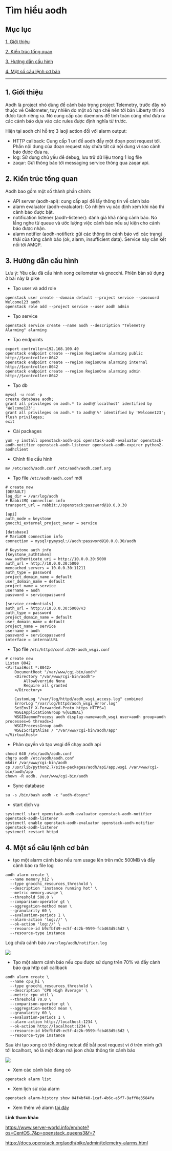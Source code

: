 # Tìm hiểu aodh

## Mục lục

[1. Giới thiệu](#)

[2. Kiến trúc tổng quan](#)

[3. Hướng dẫn cấu hình](#)

[4. Một số câu lệnh cơ bản](#)

--------------------------------------

<a name="1"></a>
## 1. Giới thiệu

Aodh là project nhỏ dùng để cảnh báo trong project Telemetry, trước đây nó thuộc về Ceilometer, tuy nhiên do một số hạn chế nên tới bản Liberty thì nó được tách riêng ra. Nó cung cấp các daemons để tính toán cũng như đưa ra các cảnh báo dựa vào các rules được định nghĩa từ trước.

Hiện tại aodh chỉ hỗ trợ 3 laoji action đối với alarm output:

- HTTP callback: Cung cấp 1 url để aodh đẩy một đoạn post request tới. Phần nội dung của đoạn request này chứa tất cả nội dung vì sao cảnh báo được đưa ra.
- log: Sử dụng chủ yếu để debug, lưu trữ dữ liệu trong 1 log file
- zaqar: Gửi thông báo tới messaging service thông qua zaqar api.

<a name="2"></a>
## 2. Kiến trúc tổng quan

Aodh bao gồm một số thành phần chính:

- API server (aodh-api): cung cấp api để lấy thông tin về cảnh báo
- alarm evaluator (aodh-evaluator): Có nhiệm vụ xác định xem khi nào thì cảnh báo được bật.
- notification listener (aodh-listener): đánh giá khả năng cảnh báo. Nó lắng nghe từ queue và ước lượng việc cảnh báo nếu sự kiện cho cảnh báo được nhận.
- alarm notifier (aodh-notifier): gửi các thông tin cảnh báo với các trangj thái của từng cảnh báo (ok, alarm, insufficient data). Service này cần kết nối tới AMQP.


<a name="3"></a>
## 3. Hướng dẫn cấu hình

Lưu ý: Yêu cầu đã cấu hình xong ceilometer và gnocchi. Phiên bản sử dụng ở bài này là pike

- Tạo user và add role

```
openstack user create --domain default --project service --password Welcome123 aodh
openstack role add --project service --user aodh admin
```

- Tạo service

`openstack service create --name aodh --description "Telemetry Alarming" alarming`

- Tạo endpoints

```
export controller=192.168.100.40
openstack endpoint create --region RegionOne alarming public http://$controller:8042
openstack endpoint create --region RegionOne alarming internal http://$controller:8042
openstack endpoint create --region RegionOne alarming admin http://$controller:8042
```

- Tạo db

```
mysql -u root -p
create database aodh;
grant all privileges on aodh.* to aodh@'localhost' identified by 'Welcome123';
grant all privileges on aodh.* to aodh@'%' identified by 'Welcome123';
flush privileges;
exit
```

- Cài packages

`yum -y install openstack-aodh-api openstack-aodh-evaluator openstack-aodh-notifier openstack-aodh-listener openstack-aodh-expirer python2-aodhclient`

- Chỉnh file cấu hình

```
mv /etc/aodh/aodh.conf /etc/aodh/aodh.conf.org
```

- Tạo file `/etc/aodh/aodh.conf` mới


```
# create new
[DEFAULT]
log_dir = /var/log/aodh
# RabbitMQ connection info
transport_url = rabbit://openstack:password@10.0.0.30

[api]
auth_mode = keystone
gnocchi_external_project_owner = service

[database]
# MariaDB connection info
connection = mysql+pymysql://aodh:password@10.0.0.30/aodh

# Keystone auth info
[keystone_authtoken]
www_authenticate_uri = http://10.0.0.30:5000
auth_url = http://10.0.0.30:5000
memcached_servers = 10.0.0.30:11211
auth_type = password
project_domain_name = default
user_domain_name = default
project_name = service
username = aodh
password = servicepassword

[service_credentials]
auth_url = http://10.0.0.30:5000/v3
auth_type = password
project_domain_name = default
user_domain_name = default
project_name = service
username = aodh
password = servicepassword
interface = internalURL
```

- Tạo file `/etc/httpd/conf.d/20-aodh_wsgi.conf`


```
# create new
Listen 8042
<VirtualHost *:8042>
    DocumentRoot "/var/www/cgi-bin/aodh"
    <Directory "/var/www/cgi-bin/aodh">
        AllowOverride None
        Require all granted
    </Directory>

    CustomLog "/var/log/httpd/aodh_wsgi_access.log" combined
    ErrorLog "/var/log/httpd/aodh_wsgi_error.log"
    SetEnvIf X-Forwarded-Proto https HTTPS=1
    WSGIApplicationGroup %{GLOBAL}
    WSGIDaemonProcess aodh display-name=aodh_wsgi user=aodh group=aodh processes=6 threads=3
    WSGIProcessGroup aodh
    WSGIScriptAlias / "/var/www/cgi-bin/aodh/app"
</VirtualHost>
```

- Phân quyền và tạo wsgi để chạy aodh api

```
chmod 640 /etc/aodh/aodh.conf
chgrp aodh /etc/aodh/aodh.conf
mkdir /var/www/cgi-bin/aodh
cp /usr/lib/python2.7/site-packages/aodh/api/app.wsgi /var/www/cgi-bin/aodh/app
chown -R aodh. /var/www/cgi-bin/aodh
```

- Sync database

`su -s /bin/bash aodh -c "aodh-dbsync"`

- start dịch vụ

```
systemctl start openstack-aodh-evaluator openstack-aodh-notifier openstack-aodh-listener
systemctl enable openstack-aodh-evaluator openstack-aodh-notifier openstack-aodh-listener
systemctl restart httpd
```

<a name="4"></a>
## 4. Một số câu lệnh cơ bản

- tạo một alarm cảnh báo nếu ram usage lên trên mức 500MB và đẩy cảnh báo ra file log

```
aodh alarm create \
  --name memory_hi2 \
  --type gnocchi_resources_threshold \
  --description 'instance running hot' \
  --metric memory.usage \
  --threshold 500.0 \
  --comparison-operator gt \
  --aggregation-method mean \
  --granularity 60 \
  --evaluation-periods 1 \
  --alarm-action 'log://' \
  --ok-action 'log://' \
  --resource-id b9cfbf49-ec5f-4c2b-9599-fcb463d5c5d2 \
  --resource-type instance
```

Log chứa cảnh báo `/var/log/aodh/notifier.log`

<img src="https://i.imgur.com/wubE8dr.png">

- Tạo một alarm cảnh báo nếu cpu được sử dụng trên 70% và đẩy cảnh báo qua http call callback

```
aodh alarm create \
  --name cpu_hi \
  --type gnocchi_resources_threshold \
  --description 'CPU High Average' \
  --metric cpu_util \
  --threshold 70.0 \
  --comparison-operator gt \
  --aggregation-method mean \
  --granularity 60 \
  --evaluation-periods 1 \
  --alarm-action http://localhost:1234 \
  --ok-action http://localhost:1234 \
  --resource-id b9cfbf49-ec5f-4c2b-9599-fcb463d5c5d2 \
  --resource-type instance
```

Sau khi tạo xong có thể dùng netcat để bắt post request vì ở trên mình gửi tới localhost, nó là một đoạn mã json chứa thông tin cảnh báo

<img src="https://i.imgur.com/1UxZEiY.png">

- Xem các cảnh báo đang có

`openstack alarm list`

- Xem lịch sử của alarm

`openstack alarm-history show 04f4bf40-1caf-4b6c-a5f7-9aff0e3584fa`

- Xem thêm về alarm [tại đây](https://docs.openstack.org/aodh/latest/admin/telemetry-alarms.html)

**Link tham khảo**

https://www.server-world.info/en/note?os=CentOS_7&p=openstack_queens3&f=7

https://docs.openstack.org/aodh/pike/admin/telemetry-alarms.html
